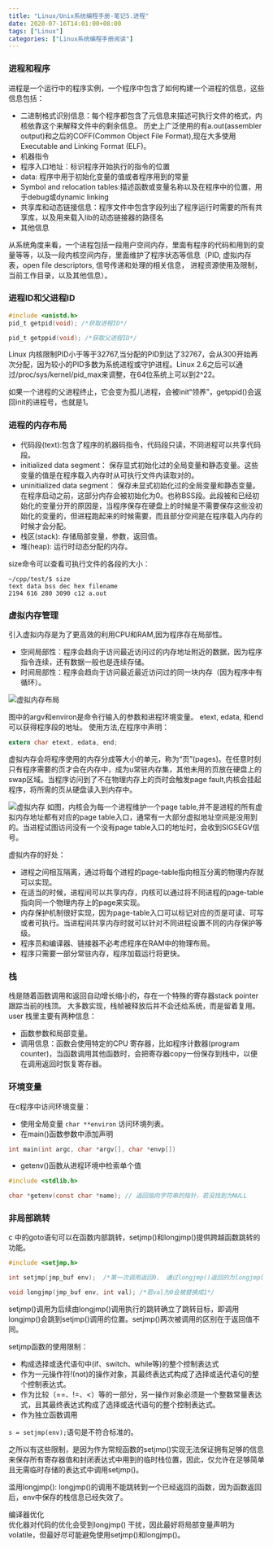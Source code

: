 ```yaml
---
title: "Linux/Unix系统编程手册-笔记5.进程"
date: 2020-07-16T14:01:00+08:00
tags: ["Linux"]
categories: ["Linux系统编程手册阅读"]
---
```


### 进程和程序
进程是一个运行中的程序实例，一个程序中包含了如何构建一个进程的信息，这些信息包括：
- 二进制格式识别信息：每个程序都包含了元信息来描述可执行文件的格式，内核依靠这个来解释文件中的剩余信息。
历史上广泛使用的有a.out(assembler output)和之后的COFF(Common Object File Format),现在大多使用Executable and Linking Format (ELF)。
- 机器指令
- 程序入口地址：标识程序开始执行的指令的位置
- data: 程序中用于初始化变量的值或者程序用到的常量
- Symbol and relocation tables:描述函数或变量名称以及在程序中的位置，用于debug或dynamic linking
- 共享库和动态链接信息：程序文件中包含字段列出了程序运行时需要的所有共享库，以及用来载入lib的动态链接器的路径名
- 其他信息

从系统角度来看，一个进程包括一段用户空间内存，里面有程序的代码和用到的变量等等，以及一段内核空间内存，里面维护了程序状态等信息（PID, 虚拟内存表，open file descriptors, 信号传递和处理的相关信息， 进程资源使用及限制，当前工作目录，以及其他信息）。


### 进程ID和父进程ID

```c
#include <unistd.h>
pid_t getpid(void); /*获取进程ID*/

pid_t getppid(void); /*获取父进程ID*/    
```

Linux 内核限制PID小于等于32767,当分配的PID到达了32767，会从300开始再次分配，因为较小的PID多数为系统进程或守护进程。Linux 2.6之后可以通过/proc/sys/kernel/pid_max来调整，在64位系统上可以到2^22。

如果一个进程的父进程终止，它会变为孤儿进程，会被init“领养”，getppid()会返回init的进程号，也就是1。

### 进程的内存布局

- 代码段(text):包含了程序的机器码指令，代码段只读，不同进程可以共享代码段。
-  initialized data segment： 保存显式初始化过的全局变量和静态变量。这些变量的值是在程序载入内存时从可执行文件内读取对的。
- uninitialized data segment： 保存未显式初始化过的全局变量和静态变量。在程序启动之前，这部分内存会被初始化为0。也称BSS段。此段被和已经初始化的变量分开的原因是，当程序保存在硬盘上的时候是不需要保存这些没初始化的变量的，但进程跑起来的时候需要，而且部分空间是在程序载入内存的时候才会分配。
- 栈区(stack): 存储局部变量，参数，返回值。
- 堆(heap): 运行时动态分配的内存。

size命令可以查看可执行文件的各段的大小：

```
~/cpp/test/$ size
text data bss dec hex filename
2194 616 280 3090 c12 a.out

```

### 虚拟内存管理

引入虚拟内存是为了更高效的利用CPU和RAM,因为程序存在局部性。
- 空间局部性：程序会趋向于访问最近访问过的内存地址附近的数据，因为程序指令连续，还有数据一般也是连续存储。
- 时间局部性：程序会趋向于访问最近最近访问过的同一块内存（因为程序中有循环）。


![虚拟内存布局](/img/the-linux-programming-interface-s5/vm_layout.png)

图中的argv和environ是命令行输入的参数和进程环境变量。 etext, edata, 和end可以获得程序段的地址。
使用方法,在程序中声明：

```c
extern char etext, edata, end;
```

虚拟内存会将程序使用的内存分成等大小的单元，称为“页”(pages)。在任意时刻只有程序需要的页才会在内存中，成为u常驻内存集，其他未用的页放在硬盘上的swap区域。当程序访问到了不在物理内存上的页时会触发page fault,内核会挂起程序，将所需的页从硬盘读入到内存中。

![虚拟内存](/img/the-linux-programming-interface-s5/overview_of_vm.png)
如图，内核会为每一个进程维护一个page table,并不是进程的所有虚拟内存地址都有对应的page table入口，通常有一大部分虚拟地址空间是没用到的。当进程试图访问没有一个没有page table入口的地址时，会收到SIGSEGV信号。  

虚拟内存的好处：
- 进程之间相互隔离，通过将每个进程的page-table指向相互分离的物理内存就可以实现。
- 在适当的时候，进程间可以共享内存，内核可以通过将不同进程的page-table指向同一个物理内存上的page来实现。
- 内存保护机制很好实现，因为page-table入口可以标记对应的页是可读、可写或者可执行。当进程间共享内存时就可以针对不同进程设置不同的内存保护等级。
- 程序员和编译器、链接器不必考虑程序在RAM中的物理布局。
- 程序只需要一部分常驻内存，程序加载运行将更快。

### 栈
栈是随着函数调用和返回自动增长缩小的，存在一个特殊的寄存器stack pointer跟踪当前的栈顶。
大多数实现，栈帧被释放后并不会还给系统，而是留着复用。
user 栈里主要有两种信息：
- 函数参数和局部变量。
- 调用信息：函数会使用特定的CPU 寄存器，比如程序计数器(program counter)，当函数调用其他函数时，会把寄存器copy一份保存到栈中，以便在调用返回时恢复寄存器。

### 环境变量

在c程序中访问环境变量：
- 使用全局变量 `char **environ` 访问环境列表。
- 在main()函数参数中添加声明
```c
int main(int argc, char *argv[], char *envp[])
```
- getenv()函数从进程环境中检索单个值
```c
#include <stdlib.h>

char *getenv(const char *name); // 返回指向字符串的指针，若没找到为NULL
```


### 非局部跳转

c 中的goto语句可以在函数内部跳转，setjmp()和longjmp()提供跨越函数跳转的功能。

```c
#include <setjmp.h>

int setjmp(jmp_buf env);  /*第一次调用返回0， 通过longjmp()返回的为longjmp()的参数val指定的非零值*/

void longjmp(jmp_buf env, int val); /*若val为0会被替换成1*/
```

setjmp()调用为后续由longjmp()调用执行的跳转确立了跳转目标，即调用longjmp()会跳到setjmp()调用的位置。setjmp()两次被调用的区别在于返回值不同。

setjmp函数的使用限制：
- 构成选择或迭代语句中(if、switch、while等)的整个控制表达式
- 作为一元操作符!(not)的操作对象，其最终表达式构成了选择或迭代语句的整个控制表达式。
- 作为比较（==、!=、<）等的一部分，另一操作对象必须是一个整数常量表达式，且其最终表达式构成了选择或迭代语句的整个控制表达式。
- 作为独立函数调用  

`s = setjmp(env);`语句是不符合标准的。  

之所以有这些限制，是因为作为常规函数的setjmp()实现无法保证拥有足够的信息来保存所有寄存器值和封闭表达式中用到的临时栈位置，因此，仅允许在足够简单且无需临时存储的表达式中调用setjmp()。

滥用longjmp():
longjmp()的调用不能跳转到一个已经返回的函数，因为函数返回后，env中保存的栈信息已经失效了。


编译器优化  
优化器对代码的优化会受到longjmp() 干扰，因此最好将局部变量声明为volatile，但最好尽可能避免使用setjmp()和longjmp()。

